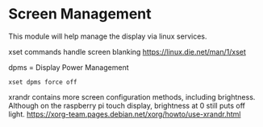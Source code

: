 # Screen Management

This module will help manage the display via linux services.

xset commands handle screen blanking
https://linux.die.net/man/1/xset

dpms = Display Power Management

`xset dpms force off`

xrandr contains more screen configuration methods, including brightness.  Although on the raspberry pi touch display, brightness at 0 still puts off light.
https://xorg-team.pages.debian.net/xorg/howto/use-xrandr.html